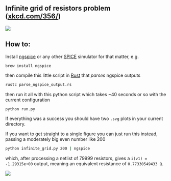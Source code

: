 ## Infinite grid of resistors problem ([xkcd.com/356/](https://xkcd.com/356/))


[![](https://www.mbeckler.org/resistor_grid/nerd_sniping_s.png)](https://xkcd.com/356/)


## How to:

Install [ngspice](http://ngspice.sourceforge.net/) or any other [SPICE](https://en.wikipedia.org/wiki/List_of_free_electronics_circuit_simulators) simulator for that matter, e.g.
```
brew install ngspice
```
then compile this little script in [Rust](https://www.rust-lang.org/tools/install) that _parses_ ngspice outputs
```bash
rustc parse_ngspice_output.rs
```

then run it all with this python script which takes ~40 seconds or so with the current configuration
```bash
python run.py
```
If everything was a success you should have two `.svg` plots in your current directory.

If you want to get straight to a single figure you can just run this instead, passing a moderately big even number like 200

```bash
python infinite_grid.py 200 | ngspice
``` 

which, after processing a netlist of 79999 resistors, gives a `i(v1) = -1.29315e+00` output, meaning an equivalent resistance of 
`0.77330549433 Ω`.


![](https://github.com/urbanij/infinite-resistor-grid/blob/main/#_resistors_vs_resistance.svg?raw=true)


<!-- 
### Example generated netlist
```spice
* Infinite grid of resistors* Grid size = 2x3; # resistors = 7

* Horizontal resistors
R0 6 1 1
R1 1 0 1
* ---
R2 3 4 1
R3 4 5 1
* Vertical resistors
* ---
R4 6 3 1
R5 1 4 1
R6 0 5 1

V1 3 0 dc 1V

.control
op
print i(v1)
* print all
.endc
``` -->
